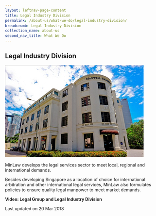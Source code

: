 ```yaml
---
layout: leftnav-page-content
title: Legal Industry Division
permalink: /about-us/what-we-do/legal-industry-division/
breadcrumb: Legal Industry Division
collection_name: about-us
second_nav_title: What We Do
---
```


<style>
  .image {width: 600px;}
  .image img {max-width: 100%;}
</style>

Legal Industry Division
---

<div class="image"><img src="/images/Maxwell-Chambers.jpg/"></div>

MinLaw develops the legal services sector to meet local, regional and international demands.

Besides developing Singapore as a location of choice for international arbitration and other international legal services, MinLaw also formulates policies to ensure quality legal manpower to meet market demands.

**Video: Legal Group and Legal Industry Division**

<p class="right-side-updated">Last updated on 20 Mar 2018</p>
